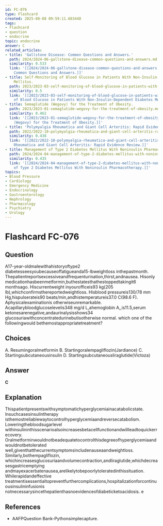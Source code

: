 ```yaml
---
id: FC-076
type: Flashcard
created: 2025-08-08 09:59:11.683448
tags:
- Flashcard
- question
- endocrine
topic: endocrine
answer: C
related_articles:
- title: 'Gallstone Disease: Common Questions and Answers.'
  path: 2024/2024-06-gallstone-disease-common-questions-and-answers.md
  similarity: 0.533
  link: '[[2024/2024-06-gallstone-disease-common-questions-and-answers|Gallstone Disease:
    Common Questions and Answers.]]'
- title: Self-Monitoring of Blood Glucose in Patients With Non-Insulin-Dependent Diabetes
    Mellitus.
  path: 2023/2023-03-self-monitoring-of-blood-glucose-in-patients-with-non-insuli.md
  similarity: 0.5
  link: '[[2023/2023-03-self-monitoring-of-blood-glucose-in-patients-with-non-insuli|Self-Monitoring
    of Blood Glucose in Patients With Non-Insulin-Dependent Diabetes Mellitus.]]'
- title: Semaglutide (Wegovy) for the Treatment of Obesity.
  path: 2023/2023-01-semaglutide-wegovy-for-the-treatment-of-obesity.md
  similarity: 0.462
  link: '[[2023/2023-01-semaglutide-wegovy-for-the-treatment-of-obesity|Semaglutide
    (Wegovy) for the Treatment of Obesity.]]'
- title: 'Polymyalgia Rheumatica and Giant Cell Arteritis: Rapid Evidence Review.'
  path: 2022/2022-10-polymyalgia-rheumatica-and-giant-cell-arteritis-rapid-eviden.md
  similarity: 0.438
  link: '[[2022/2022-10-polymyalgia-rheumatica-and-giant-cell-arteritis-rapid-eviden|Polymyalgia
    Rheumatica and Giant Cell Arteritis: Rapid Evidence Review.]]'
- title: Management of Type 2 Diabetes Mellitus With Noninsulin Pharmacotherapy.
  path: 2024/2024-04-management-of-type-2-diabetes-mellitus-with-noninsulin-pharm.md
  similarity: 0.435
  link: '[[2024/2024-04-management-of-type-2-diabetes-mellitus-with-noninsulin-pharm|Management
    of Type 2 Diabetes Mellitus With Noninsulin Pharmacotherapy.]]'
topics:
- Blood Pressure
- Cardiology
- Emergency Medicine
- Endocrinology
- Gastroenterology
- Nephrology
- Pharmacology
- Psychiatry
- Urology
---
```


# Flashcard FC-076

## Question

A17-year-oldmalewithahistoryoftype2 diabetesseesyoubecauseoffatigueanda15-lbweightloss inthepastmonth. Thepatientreportsexcessiveandfrequenturination,thirst,andnausea. Hisonly medicationhasbeenmetformin,buthestatesthathestoppedtakingit6 monthsago. Hiscurrentweight inyourofficeis93 kg(205 Ib),whichconfirmsthereportedweightloss. Hisblood pressureis130/78 mm Hg,hispulserateis90 beats/min,andhistemperatureis37.0 C(98.6 F). Aphysicalexaminationis otherwiseunremarkable. Acapillarybloodglucoselevelis348 mg/d L,ahemoglobin A,,is11.5,serum ketonesarenegative,andaurinalysisshows34 glucosuriawithconcentratedurinebutisotherwise normal. which one of the followingwould bethemostappropriatetreatment?

## Choices

A. Resumingoralmetformin
B. Startingoralempagliflozin(Jardiance)
C. Startingsubcutaneousinsulin
D. Startingsubcutaneousliraglutide(Victoza)

## Answer

**C**

## Explanation

Thispatientpresentswithsymptomatichyperglycemiainacatabolicstate. Insuchcasesinsulintherapy isthemostreliablewaytocontrolhyperglycemiaandreversecatabolism. Loweringthebloodsugarlevel withinsulininthisscenarioalsoincreasesbetacellfunctionandwillleadtoquickerrecovery. Oralmetforminwouldnotbeadequatetocontrolthisdegreeofhyperglycemiaandwouldnotbetolerated well,giventhatthecurrentsymptomsincludenauseaandweightloss. Similarly,bothempagliflozin, whichincreasesglucosuriaandvolumecontraction,andliraglutide,whichdecreasesgastricemptying andmayexacerbatenausea,arelikelytobepoorlytoleratedinthissituation. Whilerapidandeffective treatmentisessentialtopreventfurthercomplications,hospitalizationforcontinuousinsulininfusionis notnecessarysincethepatienthasnoevidenceofdiabeticketoacidosis. e

## References

- AAFPQuestion Bank-Pythonsimplecapture.

